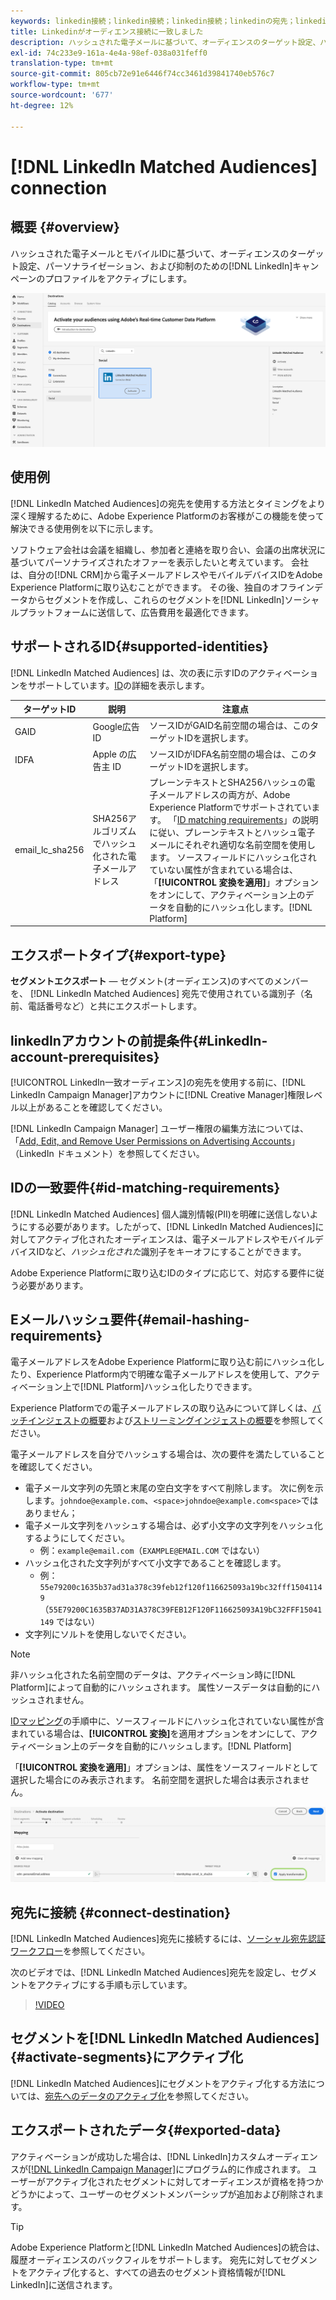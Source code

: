 ```yaml
---
keywords: linkedin接続；linkedin接続；linkedin接続；linkedinの宛先；linkedin;
title: Linkedinがオーディエンス接続に一致しました
description: ハッシュされた電子メールに基づいて、オーディエンスのターゲット設定、パーソナライゼーション、および抑制のために、LinkedInキャンペーンのプロファイルをアクティブにします。
exl-id: 74c233e9-161a-4e4a-98ef-038a031feff0
translation-type: tm+mt
source-git-commit: 805cb72e91e6446f74cc3461d39841740eb576c7
workflow-type: tm+mt
source-wordcount: '677'
ht-degree: 12%

---
```


# [!DNL LinkedIn Matched Audiences] connection

## 概要 {#overview}

ハッシュされた電子メールとモバイルIDに基づいて、オーディエンスのターゲット設定、パーソナライゼーション、および抑制のための[!DNL LinkedIn]キャンペーンのプロファイルをアクティブにします。

![Adobe Experience PlatformUIでのlinkedIn行き先](../../assets/catalog/social/linkedin/catalog.png)

## 使用例

[!DNL LinkedIn Matched Audiences]の宛先を使用する方法とタイミングをより深く理解するために、Adobe Experience Platformのお客様がこの機能を使って解決できる使用例を以下に示します。

ソフトウェア会社は会議を組織し、参加者と連絡を取り合い、会議の出席状況に基づいてパーソナライズされたオファーを表示したいと考えています。 会社は、自分の[!DNL CRM]から電子メールアドレスやモバイルデバイスIDをAdobe Experience Platformに取り込むことができます。 その後、独自のオフラインデータからセグメントを作成し、これらのセグメントを[!DNL LinkedIn]ソーシャルプラットフォームに送信して、広告費用を最適化できます。

## サポートされるID{#supported-identities}

[!DNL LinkedIn Matched Audiences] は、次の表に示すIDのアクティベーションをサポートしています。[ID](/help/identity-service/namespaces.md)の詳細を表示します。

| ターゲットID | 説明 | 注意点 |
|---|---|---|
| GAID | Google広告ID | ソースIDがGAID名前空間の場合は、このターゲットIDを選択します。 |
| IDFA | Apple の広告主 ID | ソースIDがIDFA名前空間の場合は、このターゲットIDを選択します。 |
| email_lc_sha256 | SHA256アルゴリズムでハッシュ化された電子メールアドレス | プレーンテキストとSHA256ハッシュの電子メールアドレスの両方が、Adobe Experience Platformでサポートされています。 「[ID matching requirements](#id-matching-requirements-id-matching-requirements)」の説明に従い、プレーンテキストとハッシュ電子メールにそれぞれ適切な名前空間を使用します。 ソースフィールドにハッシュ化されていない属性が含まれている場合は、「**[!UICONTROL 変換を適用]**」オプションをオンにして、アクティベーション上のデータを自動的にハッシュ化します。[!DNL Platform] |


## エクスポートタイプ{#export-type}

**セグメントエクスポート**  — セグメント(オーディエンス)のすべてのメンバーを、 [!DNL LinkedIn Matched Audiences] 宛先で使用されている識別子（名前、電話番号など）と共にエクスポートします。

## linkedInアカウントの前提条件{#LinkedIn-account-prerequisites}

[!UICONTROL LinkedIn一致オーディエンス]の宛先を使用する前に、[!DNL LinkedIn Campaign Manager]アカウントに[!DNL Creative Manager]権限レベル以上があることを確認してください。

[!DNL LinkedIn Campaign Manager] ユーザー権限の編集方法については、「[Add, Edit, and Remove User Permissions on Advertising Accounts](https://www.linkedin.com/help/lms/answer/5753)」（LinkedIn ドキュメント）を参照してください。

## IDの一致要件{#id-matching-requirements}

[!DNL LinkedIn Matched Audiences] 個人識別情報(PII)を明確に送信しないようにする必要があります。したがって、[!DNL LinkedIn Matched Audiences]に対してアクティブ化されたオーディエンスは、電子メールアドレスやモバイルデバイスIDなど、*ハッシュ化された*&#x200B;識別子をキーオフにすることができます。

Adobe Experience Platformに取り込むIDのタイプに応じて、対応する要件に従う必要があります。

## Eメールハッシュ要件{#email-hashing-requirements}

電子メールアドレスをAdobe Experience Platformに取り込む前にハッシュ化したり、Experience Platform内で明確な電子メールアドレスを使用して、アクティベーション上で[!DNL Platform]ハッシュ化したりできます。

Experience Platformでの電子メールアドレスの取り込みについて詳しくは、[バッチインジェストの概要](/help/ingestion/batch-ingestion/overview.md)および[ストリーミングインジェストの概要](/help/ingestion/streaming-ingestion/overview.md)を参照してください。

電子メールアドレスを自分でハッシュする場合は、次の要件を満たしていることを確認してください。

- 電子メール文字列の先頭と末尾の空白文字をすべて削除します。 次に例を示します。`johndoe@example.com`、`<space>johndoe@example.com<space>`ではありません；
- 電子メール文字列をハッシュする場合は、必ず小文字の文字列をハッシュ化するようにしてください。
   - 例：`example@email.com`（`EXAMPLE@EMAIL.COM` ではない）
- ハッシュ化された文字列がすべて小文字であることを確認します。
   - 例：`55e79200c1635b37ad31a378c39feb12f120f116625093a19bc32fff15041149`（`55E79200C1635B37AD31A378C39FEB12F120F116625093A19bC32FFF15041149` ではない）
- 文字列にソルトを使用しないでください。

>[!NOTE]
>
>非ハッシュ化された名前空間のデータは、アクティベーション時に[!DNL Platform]によって自動的にハッシュされます。
> 属性ソースデータは自動的にハッシュされません。
> 
> [IDマッピング](../../ui/activate-destinations.md#identity-mapping)の手順中に、ソースフィールドにハッシュ化されていない属性が含まれている場合は、**[!UICONTROL 変換]**&#x200B;を適用オプションをオンにして、アクティベーション上のデータを自動的にハッシュします。[!DNL Platform]
> 
> 「**[!UICONTROL 変換を適用]**」オプションは、属性をソースフィールドとして選択した場合にのみ表示されます。 名前空間を選択した場合は表示されません。

![IDマッピング変換](../../assets/ui/activate-destinations/identity-mapping-transformation.png)

## 宛先に接続 {#connect-destination}

[!DNL LinkedIn Matched Audiences]宛先に接続するには、[ソーシャル宛先認証ワークフロー](./workflow.md)を参照してください。

次のビデオでは、[!DNL LinkedIn Matched Audiences]宛先を設定し、セグメントをアクティブにする手順も示しています。

>[!VIDEO](https://video.tv.adobe.com/v/332599/?quality=12&learn=on&captions=eng)

## セグメントを[!DNL LinkedIn Matched Audiences] {#activate-segments}にアクティブ化

[!DNL LinkedIn Matched Audiences]にセグメントをアクティブ化する方法については、[宛先へのデータのアクティブ化](../../ui/activate-destinations.md)を参照してください。

## エクスポートされたデータ{#exported-data}

アクティベーションが成功した場合は、[!DNL LinkedIn]カスタムオーディエンスが[[!DNL LinkedIn Campaign Manager]](https://www.linkedin.com/campaignmanager/login)にプログラム的に作成されます。 ユーザーがアクティブ化されたセグメントに対してオーディエンスが資格を持つかどうかによって、ユーザーのセグメントメンバーシップが追加および削除されます。

>[!TIP]
>
>Adobe Experience Platformと[!DNL LinkedIn Matched Audiences]の統合は、履歴オーディエンスのバックフィルをサポートします。 宛先に対してセグメントをアクティブ化すると、すべての過去のセグメント資格情報が[!DNL LinkedIn]に送信されます。

